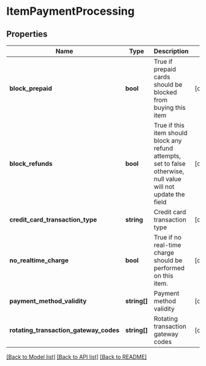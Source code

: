 # ItemPaymentProcessing

## Properties
Name | Type | Description | Notes
------------ | ------------- | ------------- | -------------
**block_prepaid** | **bool** | True if prepaid cards should be blocked from buying this item | [optional] 
**block_refunds** | **bool** | True if this item should block any refund attempts, set to false otherwise, null value will not update the field | [optional] 
**credit_card_transaction_type** | **string** | Credit card transaction type | [optional] 
**no_realtime_charge** | **bool** | True if no real-time charge should be performed on this item. | [optional] 
**payment_method_validity** | **string[]** | Payment method validity | [optional] 
**rotating_transaction_gateway_codes** | **string[]** | Rotating transaction gateway codes | [optional] 

[[Back to Model list]](../README.md#documentation-for-models) [[Back to API list]](../README.md#documentation-for-api-endpoints) [[Back to README]](../README.md)


